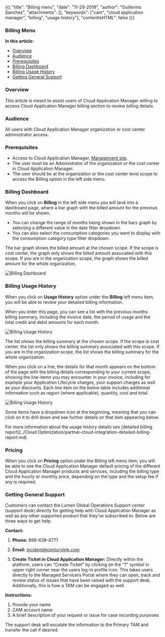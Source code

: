 {{{
"title": "Billing menu",
"date": "11-29-2019",
"author": "Guillermo Sanchez",
"attachments": [],
"keywords": ["cam", "cloud application manager", "billing", "usage history"],
"contentIsHTML": false
}}}

### Billing Menu

**In this article:**

* [Overview](#overview)
* [Audience](#audience)
* [Prerequisites](#prerequisites)
* [Billing Dashboard](#billing-dashboard)
* [Billing Usage History](#billing-usage-history)
* [Getting General Support](#getting-general-support)

### Overview

This article is meant to assist users of Cloud Application Manager willing to access Cloud Application Manager billing section to review billing details.

### Audience

All users with Cloud Application Manager organization or cost center administrator access.

### Prerequisites

* Access to Cloud Application Manager, [Management site](https://account.cam.ctl.io/#/billing).
* The user must be an Administrator of the organization or the cost center in Cloud Application Manager.
* The user should be at the organization or the cost center level scope to access the Billing option in the left side menu.

### Billing Dashboard

When you click on **Billing** in the left side menu you will land into a dashboard page, where a bar graph with the billed amount for the previous months will be shown.

* You can change the range of months being shown in the bars graph by selecting a different value in the date filter dropdown.
* You can also select the consumption categories you want to display with the consumption category type filter dropdown.

The bar graph shows the billed amount at the chosen scope. If the scope is cost center, the graph only shows the billed amount associated with this scope. If you are in the organization scope, the graph shows the billed amount for the whole organization.

![Billing Dashboard](../../images/cloud-application-manager/billing/billing-dashboard.png)

### Billing Usage History

When you click on **Usage History** option under the **Billing** left menu item, you will be able to review your detailed billing information.

When you enter this page, you can see a list with the previous months billing summary, including the invoice date, the period of usage and the total credit and debit amounts for each month.

![Billing Usage History](../../images/cloud-application-manager/billing/billing-usage-history-summary.png)

The list shows the billing summary at the chosen scope. If the scope is cost center, the list only shows the billing summary associated with this scope. If you are in the organization scope, the list shows the billing summary for the whole organization.

When you click on a line, the details for that month appears on the bottom of the page with the billing details corresponding to your current scope, showing the line-items you may encounter in your invoice, including for example your Application Lifecycle charges, your support charges as well as your discounts.
Each line item on the below table includes additional information such as region (where applicable), quantity, cost and total.

![Billing Usage History](../../images/cloud-application-manager/billing/billing-usage-history.png)

Some items have a dropdown icon at the beginning, meaning that you can click on it to drill down and see further details on that item appearing below.

For more information about the usage history details see [detailed billing report](../Cloud Optimization/partner-cloud-integration-detailed-billing-report.md).

### Pricing

When you click on **Pricing** option under the Billing left menu item, you will be able to see the Cloud Application Manager default pricing of the different Cloud Application Manager products and services, including the billing type and the hourly or monthly price, depending on the type and the setup fee if any is required.

### Getting General Support

Customers can contact the Lumen Global Operations Support center (support desk) directly for getting help with Cloud Application Manager as well as any other supported product that they’ve subscribed to.  Below are three ways to get help.

**Contact:**

1. **Phone:** 888-638-6771

2. **Email:** incident@centurylink.com

3. **Create Ticket in Cloud Application Manager:** Directly within the platform, users can “Create Ticket” by clicking on the “?” symbol in upper right corner near the users log-in profile icon.  This takes users directly to the Managed Servicers Portal where they can open, track and review status of issues that have been raised with the support desk.  Additionally, this is how a TAM can be engaged as well.

**Instructions:**

1. Provide your name
2. CAM account name
3. A brief description of your request or issue for case recording purposes

The support desk will escalate the information to the Primary TAM and transfer the call if desired.
